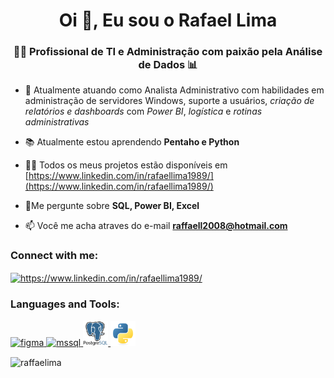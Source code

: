 <h1 align="center">Oi 👋, Eu sou o Rafael Lima</h1>
<h3 align="center">👨‍💼 Profissional de TI e Administração com paixão pela Análise de Dados 📊</h3>

- 🏢  Atualmente atuando como  Analista Administrativo com habilidades em administração de servidores Windows, suporte a usuários, *criação de relatórios e dashboards* com *Power BI*, *logística* e *rotinas administrativas*

- 📚  Atualmente estou aprendendo **Pentaho e Python**

- 👨‍💻 Todos os meus projetos estão disponíveis em [https://www.linkedin.com/in/rafaellima1989/](https://www.linkedin.com/in/rafaellima1989/)

- 💬Me pergunte sobre **SQL, Power BI, Excel**

- 📫 Você me acha atraves do e-mail **raffaell2008@hotmail.com**

<h3 align="left">Connect with me:</h3>
<p align="left">
<a href="https://linkedin.com/in/https://www.linkedin.com/in/rafaellima1989/" target="blank"><img align="center" src="https://raw.githubusercontent.com/rahuldkjain/github-profile-readme-generator/master/src/images/icons/Social/linked-in-alt.svg" alt="https://www.linkedin.com/in/rafaellima1989/" height="30" width="40" /></a>
</p>

<h3 align="left">Languages and Tools:</h3>
<p align="left"> <a href="https://www.figma.com/" target="_blank" rel="noreferrer"> <img src="https://www.vectorlogo.zone/logos/figma/figma-icon.svg" alt="figma" width="40" height="40"/> </a> <a href="https://www.microsoft.com/en-us/sql-server" target="_blank" rel="noreferrer"> <img src="https://www.svgrepo.com/show/303229/microsoft-sql-server-logo.svg" alt="mssql" width="40" height="40"/> </a> <a href="https://www.postgresql.org" target="_blank" rel="noreferrer"> <img src="https://raw.githubusercontent.com/devicons/devicon/master/icons/postgresql/postgresql-original-wordmark.svg" alt="postgresql" width="40" height="40"/> </a> <a href="https://www.python.org" target="_blank" rel="noreferrer"> <img src="https://raw.githubusercontent.com/devicons/devicon/master/icons/python/python-original.svg" alt="python" width="40" height="40"/> </a> </p>

<p><img align="center" src="https://github-readme-stats.vercel.app/api/top-langs?username=raffaelima&show_icons=true&locale=en&layout=compact" alt="raffaelima" /></p>







<!---

- 👋 Hi, I’m @raffaelima
- 👀 I’m interested in ...
- 🌱 I’m currently learning ...
- 💞️ I’m looking to collaborate on ...
- 📫 How to reach me ...
raffaelima/raffaelima is a ✨ special ✨ repository because its `README.md` (this file) appears on your GitHub profile.
You can click the Preview link to take a look at your changes.
--->
